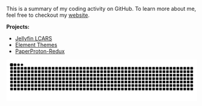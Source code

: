 This is a summary of my coding activity on GitHub. To learn more about me, feel free to checkout my [website](https://rocketry.cloud).

**Projects:**
- [Jellyfin LCARS](https://github.com/sudo-zach/Jellyfin-LCARS)
- [Element Themes](https://github.com/sudo-zach/Element-Themes)
- [PaperProton-Redux](https://github.com/sudo-zach/PaperProton-Redux)

<picture>
  <source media="(prefers-color-scheme: dark)" srcset="https://raw.githubusercontent.com/sudo-zach/sudo-zach/output/github-contribution-grid-snake-dark.svg">
  <source media="(prefers-color-scheme: light)" srcset="https://raw.githubusercontent.com/sudo-zach/sudo-zach/output/github-contribution-grid-snake.svg">
  <img alt="github contribution grid snake animation" src="https://raw.githubusercontent.com/sudo-zach/sudo-zach/output/github-contribution-grid-snake.svg">
</picture>
